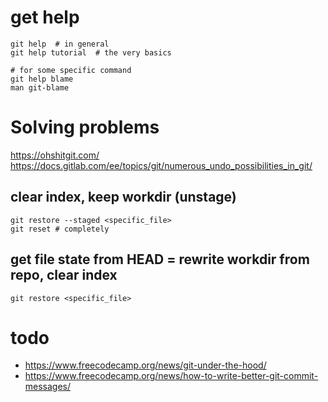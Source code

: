 # get help
```
git help  # in general
git help tutorial  # the very basics

# for some specific command
git help blame
man git-blame
```

# Solving problems
https://ohshitgit.com/  
https://docs.gitlab.com/ee/topics/git/numerous_undo_possibilities_in_git/

## clear index, keep workdir (unstage)
```
git restore --staged <specific_file>
git reset # completely
```

## get file state from HEAD = rewrite workdir from repo, clear index
```
git restore <specific_file>
```

# todo
* https://www.freecodecamp.org/news/git-under-the-hood/
* https://www.freecodecamp.org/news/how-to-write-better-git-commit-messages/
